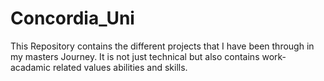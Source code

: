 # Concordia_Uni
This Repository contains the different projects that I have been through in my masters Journey. It is not just technical but also contains work-acadamic related values abilities and skills.
